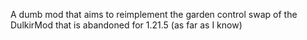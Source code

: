 A dumb mod that aims to reimplement the garden control swap of the DulkirMod that is abandoned for 1.21.5 (as far as I know) 

